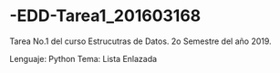 # -EDD-Tarea1_201603168
Tarea No.1 del curso Estrucutras de Datos.
2o Semestre del año 2019.

Lenguaje: Python
Tema: Lista Enlazada
